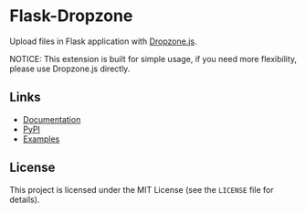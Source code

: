 ﻿# Flask-Dropzone
Upload files in Flask application with [Dropzone.js](http://www.dropzonejs.com/).

NOTICE: This extension is built for simple usage, if you need more flexibility, please use Dropzone.js directly.

## Links

* [Documentation](https://flask-dropzone.readthedocs.io/en/latest/)
* [PyPI](https://pypi.org/project/Flask-Dropzone/)
* [Examples](https://github.com/greyli/flask-dropzone/tree/master/examples)

## License

This project is licensed under the MIT License (see the `LICENSE` file for details).
